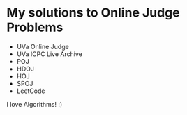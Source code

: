 My solutions to Online Judge Problems
======================================
- UVa Online Judge
- UVa ICPC Live Archive
- POJ
- HDOJ
- HOJ
- SPOJ
- LeetCode

I love Algorithms! :)
